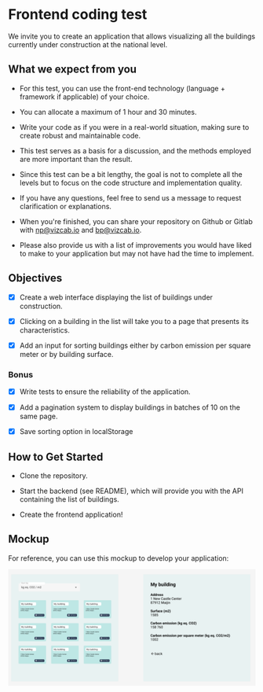 # Frontend coding test

  

We invite you to create an application that allows visualizing all the buildings currently under construction at the national level.

  

## What we expect from you

  

- For this test, you can use the front-end technology (language + framework if applicable) of your choice.

- You can allocate a maximum of 1 hour and 30 minutes.

- Write your code as if you were in a real-world situation, making sure to create robust and maintainable code.

- This test serves as a basis for a discussion, and the methods employed are more important than the result.

- Since this test can be a bit lengthy, the goal is not to complete all the levels but to focus on the code structure and implementation quality.

- If you have any questions, feel free to send us a message to request clarification or explanations.

- When you're finished, you can share your repository on Github or Gitlab with np@vizcab.io and bp@vizcab.io.

- Please also provide us with a list of improvements you would have liked to make to your application but may not have had the time to implement.

  

## Objectives

  

- [x] Create a web interface displaying the list of buildings under construction.

- [x] Clicking on a building in the list will take you to a page that presents its characteristics.

- [x] Add an input for sorting buildings either by carbon emission per square meter or by building surface.

  

### Bonus

  

- [x] Write tests to ensure the reliability of the application.

- [x] Add a pagination system to display buildings in batches of 10 on the same page.

- [x] Save sorting option in localStorage

  

## How to Get Started

  

- Clone the repository.

- Start the backend (see README), which will provide you with the API containing the list of buildings.

- Create the frontend application!

  

## Mockup

  

For reference, you can use this mockup to develop your application:

  

![Alt text](image.png)